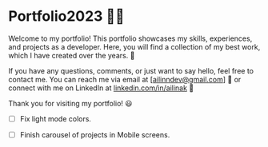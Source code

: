 # Portfolio2023 👨‍💻

Welcome to my portfolio! This portfolio showcases my skills, experiences, and projects as a developer. Here, you will find a collection of my best work, which I have created over the years. 💪

If you have any questions, comments, or just want to say hello, feel free to contact me. You can reach me via email at [ailinndev@gmail.com] 📧 or connect with me on LinkedIn at [linkedin.com/in/ailinak](https://www.linkedin.com/in/ailinak) 👋

Thank you for visiting my portfolio! 😃

- [ ] Fix light mode colors.
- [ ] Finish carousel of projects in Mobile screens.

